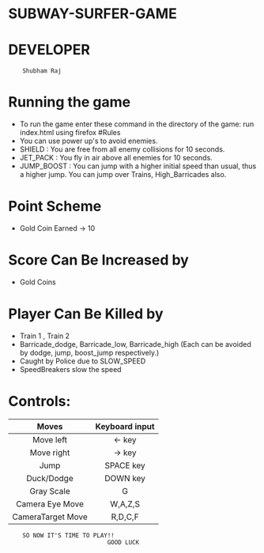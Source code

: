 # SUBWAY-SURFER-GAME

# DEVELOPER
		Shubham Raj
# Running the game
* To run the game enter these command in the directory of the game:
		run	index.html using firefox 
#Rules
* You can use power up's to avoid enemies.
* SHIELD : You are free from all enemy collisions for 10 seconds.
* JET_PACK : You fly in air above all enemies for 10 seconds.
* JUMP_BOOST : You can jump with a higher initial speed than usual, thus a higher jump. You can jump over Trains, High_Barricades also.

# Point Scheme
* Gold Coin Earned -> 10

# Score Can Be Increased by
* Gold Coins

# Player Can Be Killed by
* Train 1 , Train 2
* Barricade_dodge, Barricade_low, Barricade_high
    (Each can be avoided by dodge, jump, boost_jump respectively.)
* Caught by Police due to SLOW_SPEED
* SpeedBreakers slow the speed

# Controls:

|      Moves      | Keyboard input |
|:---------------:|:--------------:|
| Move left  	  |     <- key     |
| Move right 	  |     -> key     |
| Jump       	  |   SPACE key    |
| Duck/Dodge 	  |     DOWN key   |
| Gray Scale  	  |         G      |
| Camera Eye Move |     W,A,Z,S    |
|CameraTarget Move|     R,D,C,F    |

		SO NOW IT'S TIME TO PLAY!!
								GOOD LUCK
